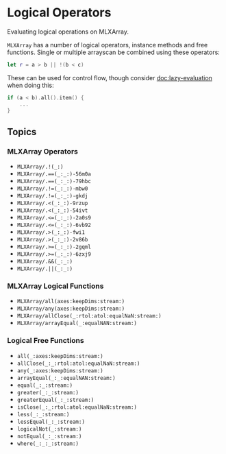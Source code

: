 # Logical Operators

Evaluating logical operations on MLXArray.

``MLXArray`` has a number of logical operators, instance methods and free functions.  Single or
multiple arrayscan be combined using these operators:

```swift
let r = a > b || !(b < c)
```

These can be used for control flow, though consider <doc:lazy-evaluation> when doing this:

```swift
if (a < b).all().item() {
    ...
}
```

## Topics

### MLXArray Operators

- ``MLXArray/.!(_:)``
- ``MLXArray/.==(_:_:)-56m0a``
- ``MLXArray/.==(_:_:)-79hbc``
- ``MLXArray/.!=(_:_:)-mbw0``
- ``MLXArray/.!=(_:_:)-gkdj``
- ``MLXArray/.<(_:_:)-9rzup``
- ``MLXArray/.<(_:_:)-54ivt``
- ``MLXArray/.<=(_:_:)-2a0s9``
- ``MLXArray/.<=(_:_:)-6vb92``
- ``MLXArray/.>(_:_:)-fwi1``
- ``MLXArray/.>(_:_:)-2v86b``
- ``MLXArray/.>=(_:_:)-2gqml``
- ``MLXArray/.>=(_:_:)-6zxj9``
- ``MLXArray/.&&(_:_:)``
- ``MLXArray/.||(_:_:)``

### MLXArray Logical Functions

- ``MLXArray/all(axes:keepDims:stream:)``
- ``MLXArray/any(axes:keepDims:stream:)``
- ``MLXArray/allClose(_:rtol:atol:equalNaN:stream:)``
- ``MLXArray/arrayEqual(_:equalNAN:stream:)``

### Logical Free Functions

- ``all(_:axes:keepDims:stream:)``
- ``allClose(_:_:rtol:atol:equalNaN:stream:)``
- ``any(_:axes:keepDims:stream:)``
- ``arrayEqual(_:_:equalNAN:stream:)``
- ``equal(_:_:stream:)``
- ``greater(_:_:stream:)``
- ``greaterEqual(_:_:stream:)``
- ``isClose(_:_:rtol:atol:equalNaN:stream:)``
- ``less(_:_:stream:)``
- ``lessEqual(_:_:stream:)``
- ``logicalNot(_:stream:)``
- ``notEqual(_:_:stream:)``
- ``where(_:_:_:stream:)``
